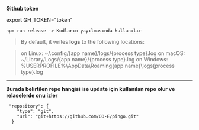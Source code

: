 **Github token**

export GH_TOKEN="token"

```
npm run release -> Kodların yayılmasında kullanılır
```


>By default, it writes **logs** to the following locations:

>on Linux: ~/.config/{app name}/logs/{process type}.log
on macOS: ~/Library/Logs/{app name}/{process type}.log
on Windows: %USERPROFILE%\AppData\Roaming\{app name}\logs\{process type}.log

---

**Burada belirtilen repo hangisi ise update için kullanılan repo olur ve relaselerde onu izler**

```
 "repository": {
    "type": "git",
    "url": "git+https://github.com/OO-E/pingo.git"
  }
```


